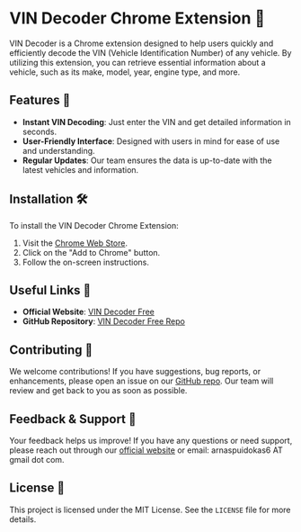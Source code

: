 # VIN Decoder Chrome Extension 🚗

VIN Decoder is a Chrome extension designed to help users quickly and efficiently decode the VIN (Vehicle Identification Number) of any vehicle. By utilizing this extension, you can retrieve essential information about a vehicle, such as its make, model, year, engine type, and more.

## Features 🌟
- **Instant VIN Decoding**: Just enter the VIN and get detailed information in seconds.
- **User-Friendly Interface**: Designed with users in mind for ease of use and understanding.
- **Regular Updates**: Our team ensures the data is up-to-date with the latest vehicles and information.

## Installation 🛠️
To install the VIN Decoder Chrome Extension:
1. Visit the [Chrome Web Store](https://chrome.google.com/webstore/detail/vindecoderfreecom/ckghkkfgljadklgemfelfckaiimbnjki).
2. Click on the "Add to Chrome" button.
3. Follow the on-screen instructions.

## Useful Links 🔗
- **Official Website**: [VIN Decoder Free](https://www.vindecoderfree.com)
- **GitHub Repository**: [VIN Decoder Free Repo](https://github.com/arnasp13/vindecoderfree)

## Contributing 🤝
We welcome contributions! If you have suggestions, bug reports, or enhancements, please open an issue on our [GitHub repo](https://github.com/arnasp13/browser-vindecoder-extension). Our team will review and get back to you as soon as possible.

## Feedback & Support 💬
Your feedback helps us improve! If you have any questions or need support, please reach out through our [official website](https://www.vindecoderfree.com) or email: arnaspuidokas6 AT gmail dot com.

## License 📄
This project is licensed under the MIT License. See the `LICENSE` file for more details.
